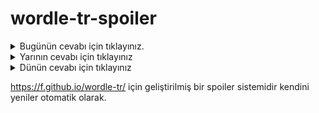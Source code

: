 # wordle-tr-spoiler

<details>
  <summary>Bugünün cevabı için tıklayınız.</summary>
  <br>
    <b> katır </b>
</details>

<details>
  <summary>Yarının cevabı için tıklayınız</summary>
  <br>
   <b> zalim </b>
</details>

<details>
  <summary>Dünün cevabı için tıklayınız </summary>
  <br>
  <b> ancak </b>
</details>

https://f.github.io/wordle-tr/ için geliştirilmiş bir spoiler sistemidir kendini yeniler otomatik olarak.

